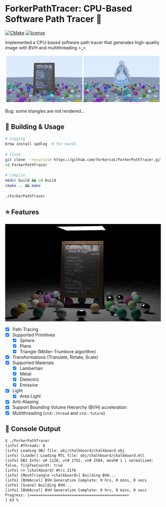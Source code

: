 # ForkerPathTracer: CPU-Based Software Path Tracer 🐰

[![CMake](https://github.com/forkercat/ForkerPathTracer/actions/workflows/cmake.yml/badge.svg)](https://github.com/forkercat/ForkerPathTracer/actions/workflows/cmake.yml)
[![license](https://img.shields.io/badge/license-MIT-brightgreen.svg)](LICENSE)

Implemented a CPU-based software path tracer that generates high-quality image with BVH and multithreading >_<

![](https://raw.githubusercontent.com/forkercat/StorageBaseWithoutCatNotice/main/ForkerPathTracerPic/ForkerPathTracer_Header.jpg)

Bug: some triangles are not rendered...

## 🔨 Building & Usage

```sh
# Logging
brew install spdlog  # for macOS

# Clone
git clone --recursive https://github.com/forkercat/ForkerPathTracer.git
cd ForkerPathTracer

# Compile
mkdir build && cd build
cmake .. && make

./ForkerPathTracer
```

## ⭐ Features

![](https://raw.githubusercontent.com/forkercat/StorageBaseWithoutCatNotice/main/ForkerPathTracerPic/ForkerPathTracer_Light.jpg)

- [x] Path Tracing
- [x] Supported Primitives
    - [x] Sphere
    - [x] Plane
    - [x] Triangle (Möller–Trumbore algorithm)
- [x] Transformations (Translate, Rotate, Scale)
- [x] Supported Materials
    - [x] Lambertian
    - [x] Metal
    - [x] Dielectric
    - [x] Emissive
- [x] Light
    - [x] Area Light
- [x] Anti-Aliasing
- [x] Support Bounding Volume Hierarchy (BVH) acceleration
- [x] Multithreading (`std::thread` and `std::future`)

## 📜 Console Output

```console
$ ./ForkerPathTracer
[info] #Threads: 8
[info] Loading OBJ file: obj/chalkboard/chalkboard.obj
[info] [Loader] Loading MTL file: obj/chalkboard/chalkboard.mtl
[info] OBJ Info: v# 1120, vt# 1752, vn# 2504, mesh# 1 | normalized: false, filpTexCoordY: true
[info] >> [chalkboard] #tri 2176
[info] [MeshTriangle <chalkboard>] Building BVH...
[info] [BVHAccel] BVH Generation Complete: 0 hrs, 0 mins, 0 secs
[info] [Scene] Building BVH...
[info] [BVHAccel] BVH Generation Complete: 0 hrs, 0 mins, 0 secs
Progress: [============================================>                         ] 63 %
```



